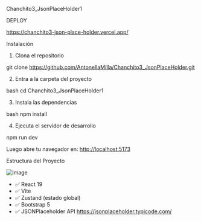 
Chanchito3_JsonPlaceHolder1



 DEPLOY

https://chanchito3-json-place-holder.vercel.app/

 Instalación

1. Clona el repositorio

git clone https://github.com/AntonellaMilla/Chanchito3_JsonPlaceHolder.git


2. Entra a la carpeta del proyecto

bash
cd Chanchito3_JsonPlaceHolder1


3. Instala las dependencias

bash
npm install


4. Ejecuta el servidor de desarrollo


npm run dev


Luego abre tu navegador en:
 [http://localhost:5173](http://localhost:5173)



Estructura del Proyecto


![image](https://github.com/user-attachments/assets/bebcb259-43a0-4a4e-84fe-8c708e3db223)





* ✅ React 19
* ✅ Vite
* ✅ Zustand (estado global)
* ✅ Bootstrap 5
* ✅ JSONPlaceholder API https://jsonplaceholder.typicode.com/


